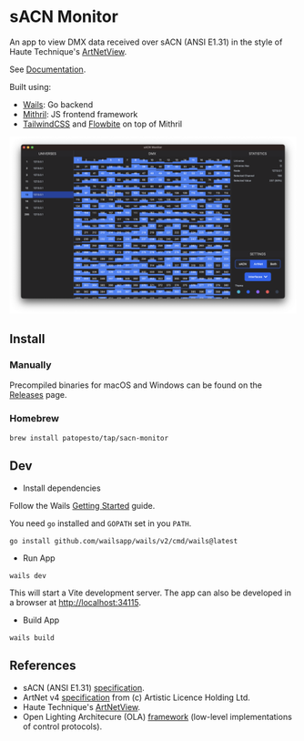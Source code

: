 # sACN Monitor

An app to view DMX data received over sACN (ANSI E1.31) in the style of Haute Technique's [ArtNetView](https://artnetview.com/). 

See [Documentation](https://sacn-monitor.bambinito.net).

Built using:

- [Wails](https://wails.io/): Go backend
- [Mithril](https://mithril.js.org/): JS frontend framework
- [TailwindCSS](https://tailwindcss.com/) and [Flowbite](https://flowbite.com/) on top of Mithril


![App image](docs/static/images/app.png "")


## Install

### Manually

Precompiled binaries for macOS and Windows can be found on the [Releases](https://gitlab.com/patopest/sacn-monitor/-/releases) page.

### Homebrew

```shell
brew install patopesto/tap/sacn-monitor
```


## Dev

- Install dependencies

Follow the Wails [Getting Started](https://wails.io/docs/gettingstarted/installation) guide.

You need `go` installed and `GOPATH` set in you `PATH`.

```shell
go install github.com/wailsapp/wails/v2/cmd/wails@latest
```

- Run App 

```shell
wails dev
```
This will start a Vite development server.
The app can also be developed in a browser at [http://localhost:34115]().

- Build App

```shell
wails build
```

## References

- sACN (ANSI E1.31) [specification](https://tsp.esta.org/tsp/documents/docs/ANSI_E1-31-2018.pdf).  
- ArtNet v4 [specification](https://www.artisticlicence.com/WebSiteMaster/User%20Guides/art-net.pdf) from (c) Artistic Licence Holding Ltd.
- Haute Technique's [ArtNetView](https://artnetview.com/).
- Open Lighting Architecure (OLA) [framework](https://github.com/OpenLightingProject/ola) (low-level implementations of control protocols).